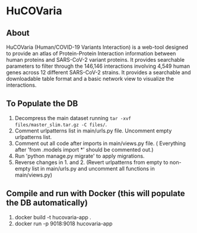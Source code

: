 # HuCOVaria

## About
HuCOVaria (Human/COVID-19 Variants Interaction) is a web-tool designed to provide an atlas of Protein-Protein Interaction information between human proteins and SARS-CoV-2 variant proteins. It provides searchable parameters to filter through the 146,146 interactions involving 4,549 human genes across 12 different SARS-CoV-2 strains. It provides a searchable and downloadable table format and a basic network view to visualize the interactions.

## To Populate the DB
1. Decompress the main dataset running `tar -xvf files/master_slim.tar.gz -C files/`. 
2. Comment urlpatterns list in main/urls.py file. Uncomment empty urlpatterns list.
3. Comment out all code after imports in main/views.py file. ( Everything after 'from .models import *' should be commented out.)
4. Run 'python manage.py migrate' to apply migrations.
5. Reverse changes in 1. and 2. (Revert urlpatterns from empty to non-empty list in main/urls.py and uncomment all functions in main/views.py)

## Compile and run with Docker (this will populate the DB automatically)
1. docker build -t hucovaria-app .
2. docker run -p 9018:9018 hucovaria-app 
